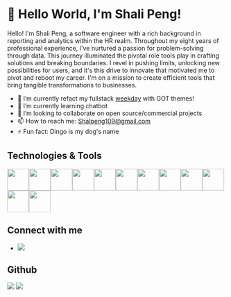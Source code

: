 # 👋 Hello World, I'm Shali Peng!

Hello! I'm Shali Peng, a software engineer with a rich background in reporting and analytics within the HR realm. Throughout my eight years of professional experience, I've nurtured a passion for problem-solving through data. This journey illuminated the pivotal role tools play in crafting solutions and breaking boundaries. I revel in pushing limits, unlocking new possibilities for users, and it's this drive to innovate that motivated me to pivot and reboot my career. I'm on a mission to create efficient tools that bring tangible transformations to businesses.

- 🔭 I’m currently refact my fullstack [weekday](https://github.com/DingoDang1113/FS_Project) with GOT themes! 
- 🌱 I’m currently learning chatbot
- 👯 I’m looking to collaborate on open source/commercial projects
- 📫 How to reach me: Shalpeng109@gmail.com
- ⚡ Fun fact: Dingo is my dog's name

## Technologies & Tools

<img height=50 src="https://cdn.jsdelivr.net/gh/devicons/devicon/icons/javascript/javascript-original.svg"/><img height=50 src="https://cdn.jsdelivr.net/gh/devicons/devicon/icons/ruby/ruby-original.svg"/><img height=50 src="https://cdn.jsdelivr.net/gh/devicons/devicon/icons/rails/rails-original.svg"/><img height=50 src="https://cdn.jsdelivr.net/gh/devicons/devicon/icons/python/python-original.svg"/><img height=50 src="https://cdn.jsdelivr.net/gh/devicons/devicon/icons/jupyter/jupyter-original.svg"/><img height=50 src="https://cdn.jsdelivr.net/gh/devicons/devicon/icons/numpy/numpy-original.svg"/><img height=50 src="https://cdn.jsdelivr.net/gh/devicons/devicon/icons/react/react-original.svg" /><img height=50 src="https://cdn.jsdelivr.net/gh/devicons/devicon/icons/postgresql/postgresql-original.svg"/><img height=50 src="https://cdn.jsdelivr.net/gh/devicons/devicon/icons/html5/html5-original.svg" /><img height=50 src="https://cdn.jsdelivr.net/gh/devicons/devicon/icons/css3/css3-original.svg" /><img height=50 src="https://cdn.jsdelivr.net/gh/devicons/devicon/icons/git/git-plain.svg"/><img height=50 src="https://cdn.jsdelivr.net/gh/devicons/devicon/icons/heroku/heroku-original.svg"/>

## Connect with me
- [![](https://img.shields.io/badge/linkedin-%230077B5.svg?style=for-the-badge&logo=linkedin)](https://www.linkedin.com/in/shalipeng/)


## Github 



<img src="https://github-readme-stats.vercel.app/api/top-langs?username=dingodang1113"/>

<img src="https://github-readme-streak-stats.herokuapp.com/?user=dingodang1113"/>
